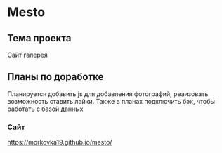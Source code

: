 # Mesto
## Тема проекта
Сайт галерея 
## Планы по доработке
Планируется добавить js для добавления фотографий, реаизовать возможность ставить лайки. Также в планах подключить бэк, чтобы работать с базой данных
### Сайт
https://morkovka19.github.io/mesto/


